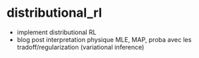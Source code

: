 # distributional_rl
- implement distributional RL
- blog post interpretation physique MLE, MAP, proba avec les tradoff/regularization (variational inference)
